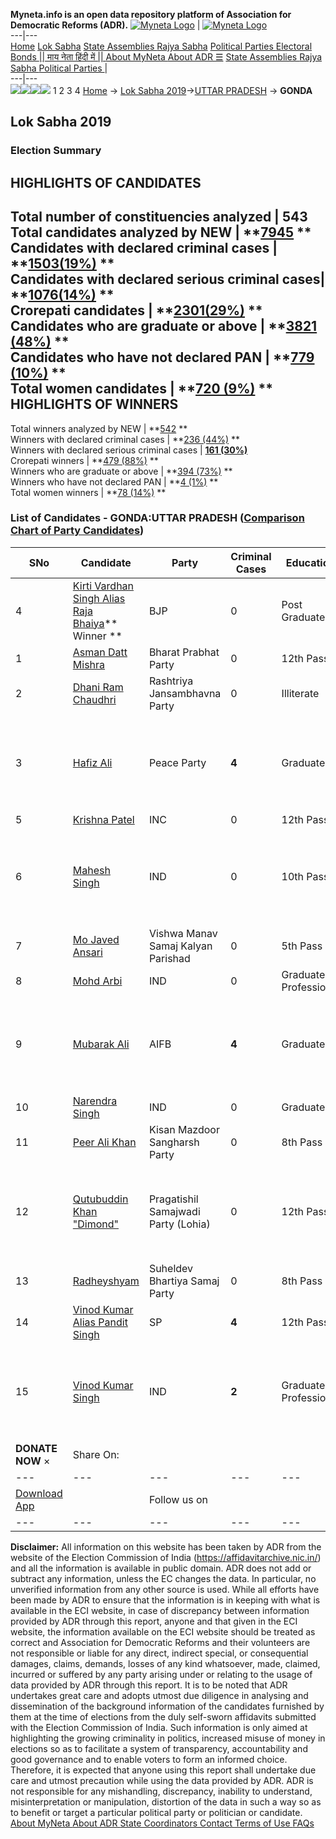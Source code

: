 **Myneta.info is an open data repository platform of Association for Democratic Reforms (ADR).**
[![Myneta Logo](https://www.myneta.info/lib/img/myneta-logo.png)](https://www.myneta.info/) | [![Myneta Logo](https://www.myneta.info/lib/img/adr-logo.png)](https://adrindia.org)  
---|---  
[Home](https://www.myneta.info/) [Lok Sabha](https://www.myneta.info/#ls "Lok Sabha") [ State Assemblies ](https://www.myneta.info/#sa "State Assemblies") [Rajya Sabha](https://www.myneta.info/#rs "Rajya Sabha") [Political Parties ](https://www.myneta.info/party "Political Parties") [ Electoral Bonds ](https://www.myneta.info/electoral_bonds "Electoral Bonds") [ || माय नेता हिंदी में || ](https://translate.google.co.in/translate?prev=hp&hl=en&js=y&u=www.myneta.info&sl=en&tl=hi&history_state0=) [ About MyNeta ](https://adrindia.org/content/about-myneta) [ About ADR ](https://adrindia.org/about-adr/who-we-are) [☰](javascript:void\(0\))
[ State Assemblies ](https://www.myneta.info/#sa "State Assemblies") [ Rajya Sabha ](https://www.myneta.info/#rs "Rajya Sabha") [ Political Parties ](https://www.myneta.info/party "Political Parties")
|   
---|---  
![](https://www.myneta.info/lib/img/banner/banner-1.png)![](https://www.myneta.info/lib/img/banner/banner-2.png)![](https://www.myneta.info/lib/img/banner/banner-3.png)![](https://www.myneta.info/lib/img/banner/banner-4.png)
1  2  3  4 
[Home](https://www.myneta.info/) → [Lok Sabha 2019](https://www.myneta.info/LokSabha2019/)→[UTTAR PRADESH](https://www.myneta.info/LokSabha2019/index.php?action=show_constituencies&state_id=57) → **GONDA**
### 
## Lok Sabha 2019
###  Election Summary 
HIGHLIGHTS OF CANDIDATES  
---  
Total number of constituencies analyzed |  543   
Total candidates analyzed by NEW | **[7945](https://www.myneta.info/LokSabha2019/index.php?action=summary&subAction=candidates_analyzed&sort=candidate#summary) **  
Candidates with declared criminal cases | **[1503(19%)](https://www.myneta.info/LokSabha2019/index.php?action=summary&subAction=crime&sort=candidate#summary) **  
Candidates with declared serious criminal cases| **[1076(14%)](https://www.myneta.info/LokSabha2019/index.php?action=summary&subAction=serious_crime&sort=candidate#summary) **  
Crorepati candidates | **[2301(29%)](https://www.myneta.info/LokSabha2019/index.php?action=summary&subAction=crorepati&sort=candidate#summary) **  
Candidates who are graduate or above | **[3821 (48%)](https://www.myneta.info/LokSabha2019/index.php?action=summary&subAction=education&sort=candidate#summary) **  
Candidates who have not declared PAN | **[779 (10%)](https://www.myneta.info/LokSabha2019/index.php?action=summary&subAction=without_pan&sort=candidate#summary) **  
Total women candidates | **[720 (9%)](https://www.myneta.info/LokSabha2019/index.php?action=summary&subAction=women_candidate&sort=candidate#summary) **  
HIGHLIGHTS OF WINNERS  
---  
Total winners analyzed by NEW | **[542](https://www.myneta.info/LokSabha2019/index.php?action=summary&subAction=winner_analyzed&sort=candidate#summary) **  
Winners with declared criminal cases | **[236 (44%)](https://www.myneta.info/LokSabha2019/index.php?action=summary&subAction=winner_crime&sort=candidate#summary) **  
Winners with declared serious criminal cases | **[161 (30%)](https://www.myneta.info/LokSabha2019/index.php?action=summary&subAction=winner_serious_crime&sort=candidate#summary)**  
Crorepati winners | **[479 (88%)](https://www.myneta.info/LokSabha2019/index.php?action=summary&subAction=winner_crorepati&sort=candidate#summary) **  
Winners who are graduate or above | **[394 (73%)](https://www.myneta.info/LokSabha2019/index.php?action=summary&subAction=winner_education&sort=candidate#summary) **  
Winners who have not declared PAN | **[4 (1%)](https://www.myneta.info/LokSabha2019/index.php?action=summary&subAction=winner_without_pan&sort=candidate#summary) **  
Total women winners | **[78 (14%)](https://www.myneta.info/LokSabha2019/index.php?action=summary&subAction=winner_women&sort=candidate#summary) **  
### List of Candidates - GONDA:UTTAR PRADESH ([Comparison Chart of Party Candidates](https://www.myneta.info/LokSabha2019/comparisonchart.php?constituency_id=923))
SNo | Candidate| Party| Criminal Cases| Education| Age| Total Assets| Liabilities  
---|---|---|---|---|---|---|---  
4  | [Kirti Vardhan Singh Alias Raja Bhaiya](https://www.myneta.info/LokSabha2019/candidate.php?candidate_id=11441)** Winner ** | BJP | 0 | Post Graduate| 53 | Rs 23,27,35,285 ~ 23 Crore+ | Rs 2,32,01,603 ~ 2 Crore+  
1  | [Asman Datt Mishra](https://www.myneta.info/LokSabha2019/candidate.php?candidate_id=11849) | Bharat Prabhat Party | 0 | 12th Pass| 55 | Rs 68,69,702 ~ 68 Lacs+ | Rs 2,00,000 ~ 2 Lacs+  
2  | [Dhani Ram Chaudhri](https://www.myneta.info/LokSabha2019/candidate.php?candidate_id=11058) | Rashtriya Jansambhavna Party | 0 | Illiterate| 29 | Rs 50,600 ~ 50 Thou+ | Rs 0 ~   
3  | [Hafiz Ali](https://www.myneta.info/LokSabha2019/candidate.php?candidate_id=11438) | Peace Party | **4** | Graduate| 42 | ![](https://myneta.info/image_v2.php?myneta_folder=LokSabha2019&candidate_id=11438&col=ta) | ![](https://myneta.info/image_v2.php?myneta_folder=LokSabha2019&candidate_id=11438&col=lia)  
5  | [Krishna Patel](https://www.myneta.info/LokSabha2019/candidate.php?candidate_id=11442) | INC | 0 | 12th Pass| 62 | Rs 15,75,85,039 ~ 15 Crore+ | Rs 5,05,20,999 ~ 5 Crore+  
6  | [Mahesh Singh](https://www.myneta.info/LokSabha2019/candidate.php?candidate_id=11851) | IND | 0 | 10th Pass| 51 | ![](https://myneta.info/image_v2.php?myneta_folder=LokSabha2019&candidate_id=11851&col=ta) | ![](https://myneta.info/image_v2.php?myneta_folder=LokSabha2019&candidate_id=11851&col=lia)  
7  | [Mo Javed Ansari](https://www.myneta.info/LokSabha2019/candidate.php?candidate_id=11440) | Vishwa Manav Samaj Kalyan Parishad | 0 | 5th Pass| 36 | Rs 90,000 ~ 90 Thou+ | Rs 42,404 ~ 42 Thou+  
8  | [Mohd Arbi](https://www.myneta.info/LokSabha2019/candidate.php?candidate_id=11852) | IND | 0 | Graduate Professional| 39 | Rs 1,78,790 ~ 1 Lacs+ | Rs 0 ~   
9  | [Mubarak Ali](https://www.myneta.info/LokSabha2019/candidate.php?candidate_id=11848) | AIFB | **4** | Graduate| 42 | ![](https://myneta.info/image_v2.php?myneta_folder=LokSabha2019&candidate_id=11848&col=ta) | ![](https://myneta.info/image_v2.php?myneta_folder=LokSabha2019&candidate_id=11848&col=lia)  
10  | [Narendra Singh](https://www.myneta.info/LokSabha2019/candidate.php?candidate_id=11444) | IND | 0 | Graduate| 49 | Rs 51,74,312 ~ 51 Lacs+ | Rs 0 ~   
11  | [Peer Ali Khan](https://www.myneta.info/LokSabha2019/candidate.php?candidate_id=11445) | Kisan Mazdoor Sangharsh Party | 0 | 8th Pass| 43 | Rs 86,000 ~ 86 Thou+ | Rs 1,71,000 ~ 1 Lacs+  
12  | [Qutubuddin Khan "Dimond"](https://www.myneta.info/LokSabha2019/candidate.php?candidate_id=11439) | Pragatishil Samajwadi Party (Lohia) | 0 | 12th Pass| 45 | ![](https://myneta.info/image_v2.php?myneta_folder=LokSabha2019&candidate_id=11439&col=ta) | ![](https://myneta.info/image_v2.php?myneta_folder=LokSabha2019&candidate_id=11439&col=lia)  
13  | [Radheyshyam](https://www.myneta.info/LokSabha2019/candidate.php?candidate_id=11853) | Suheldev Bhartiya Samaj Party | 0 | 8th Pass| 33 | Rs 9,28,690 ~ 9 Lacs+ | Rs 90,000 ~ 90 Thou+  
14  | [Vinod Kumar Alias Pandit Singh](https://www.myneta.info/LokSabha2019/candidate.php?candidate_id=11057) | SP | **4** | 12th Pass| 52 | Rs 2,60,80,396 ~ 2 Crore+ | Rs 35,00,000 ~ 35 Lacs+  
15  | [Vinod Kumar Singh](https://www.myneta.info/LokSabha2019/candidate.php?candidate_id=11443) | IND | **2** | Graduate Professional| 39 | ![](https://myneta.info/image_v2.php?myneta_folder=LokSabha2019&candidate_id=11443&col=ta) | ![](https://myneta.info/image_v2.php?myneta_folder=LokSabha2019&candidate_id=11443&col=lia)  
|  **DONATE NOW** × |  Share On:  | [](https://api.whatsapp.com/send?text=https%3A%2F%2Fmyneta.info%2Fpunjab2022%2Findex.php%3Faction%3Dshow_constituencies%26state_id%3D19) | [](https://www.facebook.com/sharer/sharer.php?u=https%3A%2F%2Fmyneta.info%2Fpunjab2022%2Findex.php%3Faction%3Dshow_constituencies%26state_id%3D19) | [](https://twitter.com/share?url=https%3A%2F%2Fmyneta.info%2Fpunjab2022%2Findex.php%3Faction%3Dshow_constituencies%26state_id%3D19)  
---|---|---|---|---  
| [ Download App ](https://play.google.com/store/apps/details?id=com.webrosoft.myneta1&pcampaignid=pcampaignidMKT-Other-global-all-co-prtnr-py-PartBadge-Mar2515-1) | [](https://play.google.com/store/apps/details?id=com.webrosoft.myneta1&pcampaignid=pcampaignidMKT-Other-global-all-co-prtnr-py-PartBadge-Mar2515-1) |  Follow us on  | [](https://www.facebook.com/adrindia.org/) | [](https://twitter.com/adrspeaks) | [](https://groups.google.com/g/national-election-watch?hl=en&pli=1) | [](https://www.instagram.com/adrspeaks/) | [](https://www.youtube.com/user/adrspeaks) | [](https://sharechat.com/profile/adrspeaks)  
---|---|---|---|---|---|---|---|---  
**Disclaimer:** All information on this website has been taken by ADR from the website of the Election Commission of India (https://affidavitarchive.nic.in/) and all the information is available in public domain. ADR does not add or subtract any information, unless the EC changes the data. In particular, no unverified information from any other source is used. While all efforts have been made by ADR to ensure that the information is in keeping with what is available in the ECI website, in case of discrepancy between information provided by ADR through this report, anyone and that given in the ECI website, the information available on the ECI website should be treated as correct and Association for Democratic Reforms and their volunteers are not responsible or liable for any direct, indirect special, or consequential damages, claims, demands, losses of any kind whatsoever, made, claimed, incurred or suffered by any party arising under or relating to the usage of data provided by ADR through this report. It is to be noted that ADR undertakes great care and adopts utmost due diligence in analysing and dissemination of the background information of the candidates furnished by them at the time of elections from the duly self-sworn affidavits submitted with the Election Commission of India. Such information is only aimed at highlighting the growing criminality in politics, increased misuse of money in elections so as to facilitate a system of transparency, accountability and good governance and to enable voters to form an informed choice. Therefore, it is expected that anyone using this report shall undertake due care and utmost precaution while using the data provided by ADR. ADR is not responsible for any mishandling, discrepancy, inability to understand, misinterpretation or manipulation, distortion of the data in such a way so as to benefit or target a particular political party or politician or candidate. 
[ About MyNeta ](https://adrindia.org/content/about-myneta) [ About ADR ](https://adrindia.org/about-adr/who-we-are) [ State Coordinators ](https://adrindia.org/about-adr/state-coordinators) [ Contact ](https://adrindia.org/contact-us) [ Terms of Use ](https://adrindia.org/content/adr-terms-use) [ FAQs ](https://adrindia.org/content/faqs)
